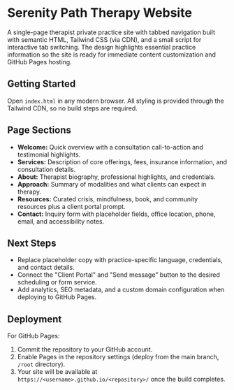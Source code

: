 # Serenity Path Therapy Website

A single-page therapist private practice site with tabbed navigation built with semantic HTML, Tailwind CSS (via CDN), and a small script for interactive tab switching. The design highlights essential practice information so the site is ready for immediate content customization and GitHub Pages hosting.

## Getting Started

Open `index.html` in any modern browser. All styling is provided through the Tailwind CDN, so no build steps are required.

## Page Sections

- **Welcome:** Quick overview with a consultation call-to-action and testimonial highlights.
- **Services:** Description of core offerings, fees, insurance information, and consultation details.
- **About:** Therapist biography, professional highlights, and credentials.
- **Approach:** Summary of modalities and what clients can expect in therapy.
- **Resources:** Curated crisis, mindfulness, book, and community resources plus a client portal prompt.
- **Contact:** Inquiry form with placeholder fields, office location, phone, email, and accessibility notes.

## Next Steps

- Replace placeholder copy with practice-specific language, credentials, and contact details.
- Connect the "Client Portal" and "Send message" button to the desired scheduling or form service.
- Add analytics, SEO metadata, and a custom domain configuration when deploying to GitHub Pages.

## Deployment

For GitHub Pages:

1. Commit the repository to your GitHub account.
2. Enable Pages in the repository settings (deploy from the main branch, `/root` directory).
3. Your site will be available at `https://<username>.github.io/<repository>/` once the build completes.
